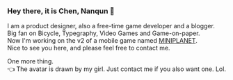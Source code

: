 ### Hey there, it is Chen, Nanqun 👋

<!--
**chennanqun/chennanqun** is a ✨ _special_ ✨ repository because its `README.md` (this file) appears on your GitHub profile.

Here are some ideas to get you started:

- 🔭 I’m currently working on ...
- 🌱 I’m currently learning ...
- 👯 I’m looking to collaborate on ...
- 🤔 I’m looking for help with ...
- 💬 Ask me about ...
-  How to reach me: ...
- 😄 Pronouns: ...
- ⚡ Fun fact: ...
-->

I am a product designer, also a free-time game developer and a blogger.  
Big fan on Bicycle, Typegraphy, Video Games and Game-on-paper.  
Now I'm working on the v2 of a mobile game named [MINIPLANET](https://apps.apple.com/cn/app/%E5%B0%8F%E7%8E%8B%E5%AD%90%E6%B2%A1%E7%94%B5%E4%BA%86/id1517103852).  
Nice to see you here, and please feel free to contact me.  

One more thing.  
👈 The avatar is drawn by my girl. Just contact me if you also want one. Lol.
